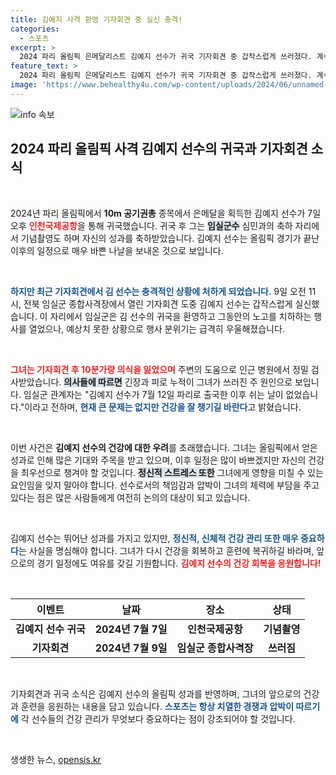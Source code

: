 ```yaml
---
title: 김예지 사격 환영 기자회견 중 실신 충격!
categories:
  - 스포츠
excerpt: >
  2024 파리 올림픽 은메달리스트 김예지 선수가 귀국 기자회견 중 갑작스럽게 쓰러졌다. 계속된 긴장과 피로가 원인으로 꼽히며, 팬과 관계자들이 걱정하고 있다.
feature_text: >
  2024 파리 올림픽 은메달리스트 김예지 선수가 귀국 기자회견 중 갑작스럽게 쓰러졌다. 계속된 긴장과 피로가 원인으로 꼽히며, 팬과 관계자들이 걱정하고 있다.
image: 'https://www.behealthy4u.com/wp-content/uploads/2024/06/unnamed-file.png'
---
```


<p><img src="https://www.behealthy4u.com/wp-content/uploads/2024/06/unnamed-file.png" alt="info 속보" /></p>

<h2 data-ke-size="size26">2024 파리 올림픽 사격 김예지 선수의 귀국과 기자회견 소식</h2>

<p data-ke-size="size16">&nbsp;</p>

<p>2024년 파리 올림픽에서 <b>10m 공기권총</b> 종목에서 은메달을 획득한 김예지 선수가 7일 오후 <b><span style="color: #ee2323;">인천국제공항</span></b>을 통해 귀국했습니다. 귀국 후 그는 <b><span style="background-color: #21538527;">임실군수</span></b> 심민과의 축하 자리에서 기념촬영도 하며 자신의 성과를 축하받았습니다. 김예지 선수는 올림픽 경기가 끝난 이후의 일정으로 매우 바쁜 나날을 보내온 것으로 보입니다.</p>

<p data-ke-size="size16">&nbsp;</p>

<p><b><span style="color: #1a5490;">하지만 최근 기자회견에서 김 선수는 충격적인 상황에 처하게 되었습니다.</span></b> 9일 오전 11시, 전북 임실군 종합사격장에서 열린 기자회견 도중 김예지 선수는 갑작스럽게 실신했습니다. 이 자리에서 임실군은 김 선수의 귀국을 환영하고 그동안의 노고를 치하하는 행사를 열었으나, 예상치 못한 상황으로 행사 분위기는 급격히 우울해졌습니다.</p>

<p data-ke-size="size16">&nbsp;</p>

<p><b><span style="color: #ee2323;">그녀는 기자회견 후 10분가량 의식을 잃었으며</span></b> 주변의 도움으로 인근 병원에서 정밀 검사받았습니다. <b><span style="background-color: #21538527;">의사들에 따르면</span></b> 긴장과 피로 누적이 그녀가 쓰러진 주 원인으로 보입니다. 임실군 관계자는 "김예지 선수가 7월 12일 파리로 출국한 이후 쉬는 날이 없었습니다."이라고 전하며, <b><span style="color: #1a5490;">현재 큰 문제는 없지만 건강을 잘 챙기길 바란다</span></b>고 밝혔습니다.</p>

<p data-ke-size="size16">&nbsp;</p>

<p>이번 사건은 <b>김예지 선수의 건강에 대한 우려</b>를 초래했습니다. 그녀는 올림픽에서 얻은 성과로 인해 많은 기대와 주목을 받고 있으며, 이후 일정은 많이 바쁘겠지만 자신의 건강을 최우선으로 챙겨야 할 것입니다. <b><span style="background-color: #21538527;">정신적 스트레스 또한</span></b> 그녀에게 영향을 미칠 수 있는 요인임을 잊지 말아야 합니다. 선수로서의 책임감과 압박이 그녀의 체력에 부담을 주고 있다는 점은 많은 사람들에게 여전히 논의의 대상이 되고 있습니다.</p>

<p data-ke-size="size16">&nbsp;</p>

<p>김예지 선수는 뛰어난 성과를 가지고 있지만, <b><span style="color: #1a5490;">정신적, 신체적 건강 관리 또한 매우 중요하다</span></b>는 사실을 명심해야 합니다. 그녀가 다시 건강을 회복하고 훈련에 복귀하길 바라며, 앞으로의 경기 일정에도 여유를 갖길 기원합니다. <b><span style="color: #ee2323;">김예지 선수의 건강 회복을 응원합니다!</span></b></p>

<p data-ke-size="size16">&nbsp;</p> 

<table>
    <thead>
        <tr>
            <th style="text-align: center;">이벤트</th>
            <th style="text-align: center;">날짜</th>
            <th style="text-align: center;">장소</th>
            <th style="text-align: center;">상태</th>
        </tr>
    </thead>
    <tbody>
        <tr>
            <td style="text-align: center; height: 17px;"><b>김예지 선수 귀국</b></td>
            <td style="text-align: center; height: 17px;"><b>2024년 7월 7일</b></td>
            <td style="text-align: center; height: 17px;"><b>인천국제공항</b></td>
            <td style="text-align: center; height: 17px;"><b>기념촬영</b></td>
        </tr>
        <tr>
            <td style="text-align: center; height: 17px;"><b>기자회견</b></td>
            <td style="text-align: center; height: 17px;"><b>2024년 7월 9일</b></td>
            <td style="text-align: center; height: 17px;"><b>임실군 종합사격장</b></td>
            <td style="text-align: center; height: 17px;"><b>쓰러짐</b></td>
        </tr>
    </tbody>
</table>

<p data-ke-size="size16">&nbsp;</p>

<p>기자회견과 귀국 소식은 김예지 선수의 올림픽 성과를 반영하며, 그녀의 앞으로의 건강과 훈련을 응원하는 내용을 담고 있습니다. <b><span style="color: #1a5490;">스포츠는 항상 치열한 경쟁과 압박이 따르기에</span></b> 각 선수들의 건강 관리가 무엇보다 중요하다는 점이 강조되어야 할 것입니다. </p>

<p data-ke-size="size16">&nbsp;</p>
생생한 뉴스, <a href="https://opensis.kr" rel="dofollow">opensis.kr</a>


